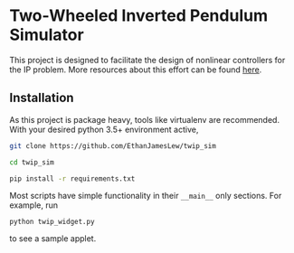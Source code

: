 # Two-Wheeled Inverted Pendulum Simulator 

This project is designed to facilitate the design of nonlinear controllers for the IP problem. More resources about this effort can be found [here](https://github.com/pgmerek/japery).

## Installation

As this project is package heavy, tools like virtualenv are recommended. With your desired python 3.5+ environment active,

```bash
git clone https://github.com/EthanJamesLew/twip_sim

cd twip_sim

pip install -r requirements.txt
```

Most scripts have simple functionality in their `__main__` only sections. For example, run

```
python twip_widget.py
```

to see a sample applet. 